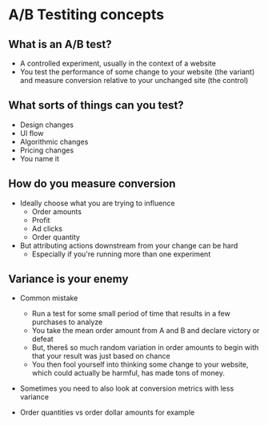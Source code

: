 # A/B Testiting concepts

## What is an A/B test?

- A controlled experiment, usually in the context of a website
- You test the performance of some change to your website (the variant) and measure conversion relative to your unchanged site (the control)

## What sorts of things can you test?

- Design changes
- UI flow
- Algorithmic changes
- Pricing changes
- You name it

## How do you measure conversion

- Ideally choose what you are trying to influence
    - Order amounts
    - Profit
    - Ad clicks
    - Order quantity
- But attributing actions downstream from your change can be hard
    - Especially if you're running more than one experiment

## Variance is your enemy

- Common mistake
    - Run a test for some small period of time that results in a few purchases to analyze
    - You take the mean order amount from A and B and declare victory or defeat
    - But, thereš so much random variation in order amounts to begin with that your result was just based on chance
    - You then fool yourself into thinking some change to your website, which could actually be harmful, has made tons of money.

- Sometimes you need to also look at conversion metrics with less variance
- Order quantities vs order dollar amounts for example
